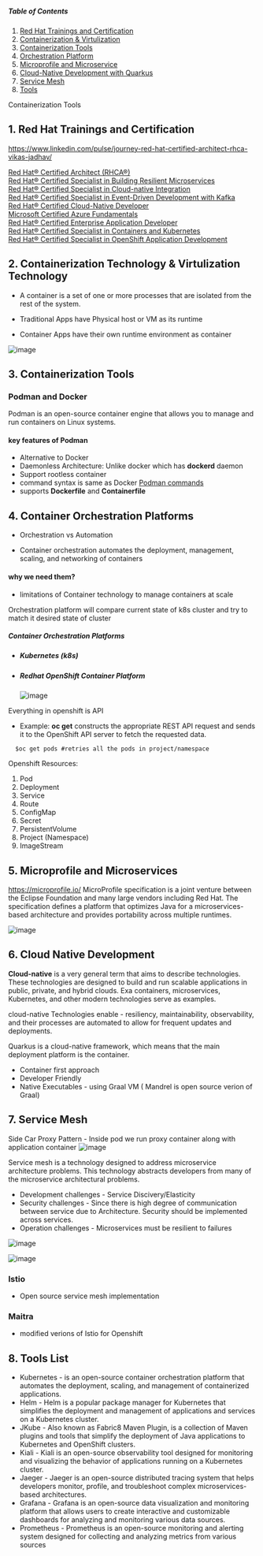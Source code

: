 ##### Table of Contents  
1. [  Red Hat Trainings and Certification ](#RHCA)
2. [ Containerization & Virtulization ](#cont)
3. [ Containerization Tools ](#ctools)
4. [Orchestration Platform](#orch)
5. [Microprofile and Microservice](#micro)
6. [Cloud-Native Development with Quarkus](#cloud)
7. [Service Mesh](#mesh)
8. [Tools](#tools)

Containerization Tools
<a name="RHCA"></a>
## 1.  Red Hat Trainings and Certification

https://www.linkedin.com/pulse/journey-red-hat-certified-architect-rhca-vikas-jadhav/


[Red Hat® Certified Architect (RHCA®)](https://www.credly.com/badges/91b296a3-044b-4658-94b5-e49cf718fa58/public_url) </br>
[Red Hat® Certified Specialist in Building Resilient Microservices](https://www.credly.com/badges/eda513a3-9e5b-4ab2-87a3-c39aca8ba052/public_url) </br>
[Red Hat® Certified Specialist in Cloud-native Integration](https://www.credly.com/badges/76ee3579-483c-404b-bdfa-2930834cdf86/public_url) </br>
[Red Hat® Certified Specialist in Event-Driven Development with Kafka](https://www.credly.com/badges/d64f2665-8194-48f7-b97a-148ad80a462f/public_url) </br>
[Red Hat® Certified Cloud-Native Developer](https://www.credly.com/badges/6fdac8d6-ccbd-4a8f-888f-5c3280e485ad/public_url) </br>
[Microsoft Certified Azure Fundamentals](https://www.credly.com/badges/babbd469-488a-4196-84cb-0a2ed82577a1/public_url) </br>
[Red Hat® Certified Enterprise Application Developer](https://www.credly.com/badges/0be931d0-05a2-4229-bc3e-7ade897ad280/public_url) </br>
[Red Hat® Certified Specialist in Containers and Kubernetes](https://www.credly.com/badges/d22bcca6-3d8c-4d03-83f9-074efad6883b/public_url) </br>
[Red Hat® Certified Specialist in OpenShift Application Development](https://www.credly.com/badges/5f2c6e37-3540-4215-8c3e-191445f88d2f/public_url) </br>


<a name="cont"></a>
## 2. Containerization Technology & Virtulization Technology

  - A container is a set of one or more processes that are isolated from the rest of the system.
  
  - Traditional Apps have Physical host or VM as its runtime 
  - Container Apps have their own runtime environment as container
  
  ![image](https://github.com/vikascjadhav/training/assets/3233682/44406ae0-fc1c-4f48-92b1-4a69e6c79168)



<a name="ctools"></a>
## 3. Containerization Tools
### Podman and Docker

Podman is an open-source container engine that allows you to manage and run containers on Linux systems. </br>

#### key features of Podman
- Alternative to Docker
- Daemonless Architecture: Unlike docker which has **dockerd** daemon 
- Support rootless container
- command syntax is same as Docker [Podman commands](https://docs.podman.io/en/latest/Commands.html)
- supports **Dockerfile** and **Containerfile**

<a name="orch"></a>
## 4. Container Orchestration Platforms

- Orchestration vs Automation

- Container orchestration automates the deployment, management, scaling, and networking of containers

#### why we need them?
- limitations of Container technology to manage containers at scale

Orchestration platform will compare current state of k8s cluster and try to match it desired state of cluster

##### Container Orchestration Platforms
- ##### Kubernetes (k8s)
- ##### Redhat OpenShift Container Platform
  ![image](https://github.com/vikascjadhav/training/assets/3233682/202d7768-bb6f-4450-a71f-f2c0a3b59a59)


Everything in openshift is API  
- Example: **oc get** constructs the appropriate REST API request and sends it to the OpenShift API server to fetch the requested data.

```
  $oc get pods #retries all the pods in project/namespace
```

Openshift Resources:
1. Pod
2. Deployment
3. Service
4. Route
5. ConfigMap
6. Secret
7. PersistentVolume
8. Project (Namespace)
9. ImageStream

<a name="micro"></a>
## 5. Microprofile and Microservices
https://microprofile.io/
MicroProfile specification is a joint venture between the Eclipse Foundation and many large
vendors including Red Hat. The specification defines a platform that optimizes Java for a
microservices-based architecture and provides portability across multiple runtimes.

![image](https://github.com/vikascjadhav/training/assets/3233682/5b5350f5-2c1f-4c53-b409-91c4847f0eca)

<a name="cloud"></a>
## 6. Cloud Native Development

**Cloud-native** is a very general term that aims to describe technologies. These technologies
are designed to build and run scalable applications in public, private, and hybrid clouds.
Exa containers, microservices, Kubernetes, and other modern technologies serve as examples.

cloud-native Technologies enable - resiliency, maintainability, observability, and their
processes are automated to allow for frequent updates and deployments.


Quarkus is a cloud-native framework, which means that the main deployment
platform is the container. 
- Container first approach
- Developer Friendly
- Native Executables - using Graal VM ( Mandrel is open source verion of Graal)

<a name="mesh"></a>
## 7. Service Mesh

Side Car Proxy Pattern - Inside pod we run proxy container along with application container
![image](https://github.com/vikascjadhav/training/assets/3233682/1e0c49cf-378a-4494-b5ef-e104773cdbb3)





Service mesh is a technology designed to address microservice architecture problems. This technology abstracts developers from many of the microservice architectural problems.
- Development challenges - Service Discivery/Elasticity
- Security challenges - Since there is high degree of communication between service due to Architecture. Security should be implemented across services.
- Operation challenges - Microservices must be resilient to failures

![image](https://github.com/vikascjadhav/training/assets/3233682/8ae874b1-9147-4c13-874e-44938e6d5154)

![image](https://github.com/vikascjadhav/training/assets/3233682/660c725b-9f84-400b-b331-3c18253d8aa9)


### Istio 
 - Open source service mesh implementation 
### Maitra 
 - modified verions of Istio for Openshift


<a name="tools"></a>
## 8. Tools List

- Kubernetes - is an open-source container orchestration platform that automates the deployment, scaling, and management of containerized applications.
- Helm - Helm is a popular package manager for Kubernetes that simplifies the deployment and management of applications and services on a Kubernetes cluster. 
- JKube -  Also known as Fabric8 Maven Plugin, is a collection of Maven plugins and tools that simplify the deployment of Java applications to Kubernetes and OpenShift clusters.
- Kiali - Kiali is an open-source observability tool designed for monitoring and visualizing the behavior of applications running on a Kubernetes cluster.
- Jaeger - Jaeger is an open-source distributed tracing system that helps developers monitor, profile, and troubleshoot complex microservices-based architectures.
- Grafana - Grafana is an open-source data visualization and monitoring platform that allows users to create interactive and customizable dashboards for analyzing and monitoring various data sources.
- Prometheus - Prometheus is an open-source monitoring and alerting system designed for collecting and analyzing metrics from various sources






